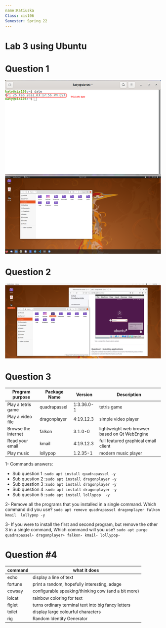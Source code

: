 ```yaml
---
name:Katiuska
Class: cis106
Semester: Spring 22
---
```

# Lab 3 using Ubuntu

# Question 1
![question 1](q1.1.png)
![question 1.2](q1.2.png)


# Question 2
![question 2](q2.1.png)


# Question 3


| Program purpose     | Package Name | Version  | Description                                    |
|---------------------|--------------|----------| -----------------------------------------------|
| Play a tetris game  | quadrapassel |1:3.36.0-1| tetris game                                    |
| Play a video file   | dragonplayer |4:19.12.3 |simple video player                             |
| Browse the internet |  falkon      | 3.1.0-0  | lightweight web browser based on Qt WebEngine  |
| Read your email     | kmail         | 4:19.12.3| full featured graphical email client          |
| Play music          |  lollypop    |1.2.35-1  | modern music player                            |


1- Commands answers:

* Sub question 1 :`sudo apt install quadrapassel -y`
* Sub question 2 :`sudo apt install dragonplayer -y`
* Sub question 3 :`sudo apt install dragonplayer -y`
* Sub question 4 :`sudo apt install dragonplayer -y`
* Sub question 5 :`sudo apt install lollypop  -y`
  
2- Remove all the programs that you installed in a single command. Which command did you use?
`sudo apt remove quadrapassel dragonplayer falkon kmail  lollypop -y`

3- If you were to install the first and second program, but remove the other 3 in a single command, Which command will you use?
`sudo apt purge quadrapassel+ dragonplayer+ falkon- kmail- lollypop-`

# Question #4
| command | what it does                                       |
|---------|----------------------------------------------------|
| echo    | display a line of text                             |
| fortune | print a random, hopefully interesting, adage       |
| cowsay  | configurable speaking/thinking cow (and a bit more)|
| lolcat  | rainbow coloring for text                          |
| figlet  | turns ordinary terminal text into big fancy letters                                                        |
| toilet  | display large colourful characters                 |
| rig     | Random Identity Generator                          |
